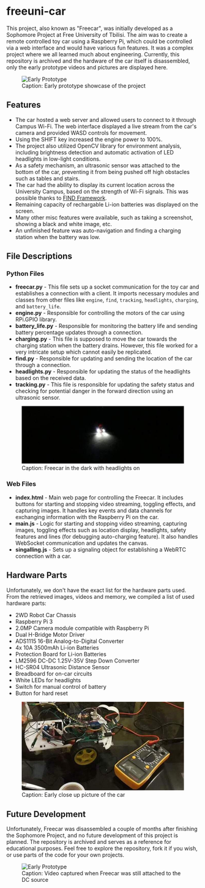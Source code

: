 # freeuni-car
This project, also known as "Freecar", was initially developed as a Sophomore Project at Free University of Tbilisi. 
The aim was to create a remote controlled toy car using a Raspberry Pi, 
which could be controlled via a web interface and would have various fun features.
It was a complex project where we all learned much about engineering. 
Currently, this repository is archived and the hardware of the car itself is disassembled, only the early prototype videos and pictures are displayed here.

<figure>
  <img src="./readme_images/early_demo.gif" alt="Early Prototype">
  <figcaption>Caption: Early prototype showcase of the project</figcaption>
</figure>

## Features
- The car hosted a web server and allowed users to connect to it through Campus Wi-Fi. The web interface displayed a live stream from the car's camera and provided WASD controls for movement. 
- Using the SHIFT key increased the engine power to 100%. 
- The project also utilized OpenCV library for environment analysis, including brightness detection and automatic activation of LED headlights in low-light conditions.
- As a safety mechanism, an ultrasonic sensor was attached to the bottom of the car, preventing it from being pushed off high obstacles 
such as tables and stairs.
- The car had the ability to display its current location across the University Campus, based on the strength of Wi-Fi signals.
  This was possible thanks to [FIND Framework](https://github.com/schollz/find).
- Remaining capacity of rechargable Li-ion batteries was displayed on the screen.
- Many other misc features were available, such as taking a screenshot, showing a black and white image, etc.
- An unfinished feature was auto-navigation and finding a charging station when the battery was low.

## File Descriptions
### Python Files
- **freecar.py** - This file sets up a socket communication for the toy car and establishes a connection with a client. It imports necessary modules and classes from other files like `engine`, `find`, `tracking`, `headlights`, `charging`, and `battery_life`.
- **engine.py** - Responsible for controlling the motors of the car using RPi.GPIO library.
- **battery_life.py** - Responsible for monitoring the battery life and sending battery percentage updates through a connection.
- **charging.py** - This file is supposed to move the car towards the charging station when the battery drains. However, this file worked for a very intricate setup which cannot easily be replicated.
- **find.py** - Responsible for updating and sending the location of the car through a connection.
- **headlights.py** - Responsible for updating the status of the headlights based on the received data.
- **tracking.py** - This file is responsible for updating the safety status and checking for potential danger in the forward direction using an ultrasonic sensor.

<figure>
<img src="./readme_images/headlights.jpg" alt="Picture of Freecar in the dark" height="150px">
<figcaption>Caption: Freecar in the dark with headlights on</figcaption>
</figure>

### Web Files
- **index.html** - Main web page for controlling the Freecar. It includes buttons for starting and stopping video streaming, toggling effects, and capturing images. It handles key events and data channels for exchanging information with the Raspberry Pi on the car.
- **main.js** - Logic for starting and stopping video streaming, capturing images, toggling effects such as location display, headlights, safety features and lines (for debugging auto-charging feature). It also handles WebSocket communication and updates the canvas.
- **singalling.js** - Sets up a signaling object for establishing a WebRTC connection with a car.

## Hardware Parts
Unfortunately, we don't have the exact list for the hardware parts used. From the retrieved images, videos and memory, we compiled a list of used hardware parts:
- 2WD Robot Car Chassis
- Raspberry Pi 3
- 2.0MP Camera module compatible with Raspberry Pi
- Dual H-Bridge Motor Driver
- ADS1115 16-Bit Analog-to-Digital Converter
- 4x 10A 3500mAh Li-ion Batteries
- Protection Board for Li-ion Batteries
- LM2596 DC-DC 1.25V-35V Step Down Converter
- HC-SR04 Ultrasonic Distance Sensor
- Breadboard for on-car circuits
- White LEDs for headlights
- Switch for manual control of battery
- Button for hard reset

<figure>
  <img src="./readme_images/without_battery.jpg" alt="Close Up of Freecar" width="500px">
  <figcaption>Caption: Early close up picture of the car</figcaption>
</figure>

## Future Development
Unfortunately, Freecar was disassembled a couple of months after finishing the Sophomore Project, and no future development of this project is planned. The repository is archived and serves as a reference for educational purposes. Feel free to explore the repository, fork it if you wish, or use parts of the code for your own projects.

<figure>
  <img src="./readme_images/dc_demo.gif" alt="Early Prototype">
  <figcaption>Caption: Video captured when Freecar was still attached to the DC source</figcaption>
</figure>
